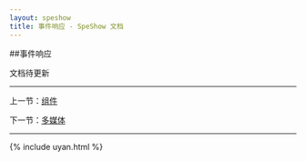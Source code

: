 ```yaml
---
layout: speshow
title: 事件响应 - SpeShow 文档
---
```


##事件响应

文档待更新

***********************************************************************

上一节：[组件](component.html)

下一节：[多媒体](multimedia.html)

***********************************************************************

{% include uyan.html %}